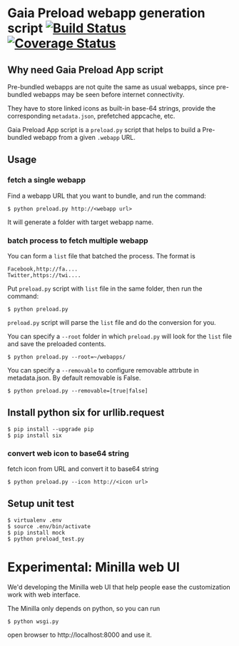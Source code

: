 # Gaia Preload webapp generation script [![Build Status](https://travis-ci.org/yurenju/gaia-preload-app.png)](https://travis-ci.org/yurenju/gaia-preload-app) [![Coverage Status](https://coveralls.io/repos/yurenju/gaia-preload-app/badge.png?branch=master)](https://coveralls.io/r/yurenju/gaia-preload-app?branch=master)

## Why need Gaia Preload App script

Pre-bundled webapps are not quite the same as usual webapps, since pre-bundled webapps may be seen before internet connectivity.

They have to store linked icons as built-in base-64 strings, provide the corresponding `metadata.json`, prefetched appcache, etc.

Gaia Preload App script is a `preload.py` script that helps to build a Pre-bundled webapp from a given `.webapp` URL.

## Usage

### fetch a single webapp

Find a webapp URL that you want to bundle, and run the command:

    $ python preload.py http://<webapp url>

It will generate a folder with target webapp name.

### batch process to fetch multiple webapp

You can form a `list` file that batched the process. The format is


    Facebook,http://fa....
    Twitter,https://twi....

Put `preload.py` script with `list` file in the same folder, then run the command:

    $ python preload.py

`preload.py` script will parse the `list` file and do the conversion for you.

You can specify a `--root` folder in which `preload.py` will look for the `list` file
and save the preloaded contents.

    $ python preload.py --root=~/webapps/

You can specify a `--removable` to configure removable attrbute in metadata.json.
By default removable is False.

    $ python preload.py --removable=[true|false]

## Install python six for urllib.request
```shell
$ pip install --upgrade pip
$ pip install six
```

### convert web icon to base64 string

fetch icon from URL and convert it to base64 string

    $ python preload.py --icon http://<icon url>

## Setup unit test
```shell
$ virtualenv .env
$ source .env/bin/activate
$ pip install mock
$ python preload_test.py
```

# Experimental: Minilla web UI

We'd developing the Minilla web UI that help people ease the customization work with web interface.

The Minilla only depends on python, so you can run

    $ python wsgi.py

open browser to http://localhost:8000 and use it.
